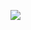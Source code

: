 <img src="https://user-images.githubusercontent.com/107850055/191019479-c15383e7-3a40-4efe-9812-e3882c6b5c44.png"></img>
